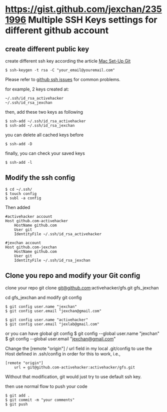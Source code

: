 https://gist.github.com/jexchan/2351996
Multiple SSH Keys settings for different github account
=================================================================


create different public key
---------------------------------

create different ssh key according the article [Mac Set-Up Git](http://help.github.com/mac-set-up-git/)

	$ ssh-keygen -t rsa -C "your_email@youremail.com"

Please refer to [github ssh issues](http://help.github.com/ssh-issues/) for common problems.

for example, 2 keys created at:

	~/.ssh/id_rsa_activehacker
	~/.ssh/id_rsa_jexchan

then, add these two keys as following

	$ ssh-add ~/.ssh/id_rsa_activehacker
	$ ssh-add ~/.ssh/id_rsa_jexchan

you can delete all cached keys before

	$ ssh-add -D

finally, you can check your saved keys

	$ ssh-add -l


Modify the ssh config
---------------------------------

	$ cd ~/.ssh/
	$ touch config
	$ subl -a config

Then added

	#activehacker account
	Host github.com-activehacker
		HostName github.com
		User git
		IdentityFile ~/.ssh/id_rsa_activehacker

	#jexchan account
	Host github.com-jexchan
		HostName github.com
		User git
		IdentityFile ~/.ssh/id_rsa_jexchan


Clone you repo and modify your Git config
---------------------------------------------

clone your repo
	git clone git@github.com:activehacker/gfs.git gfs_jexchan

cd gfs_jexchan and modify git config

	$ git config user.name "jexchan"
	$ git config user.email "jexchan@gmail.com" 
 
	$ git config user.name "activehacker"
	$ git config user.email "jexlab@gmail.com" 

or you can have global git config
	$ git config --global user.name "jexchan"
	$ git config --global user.email "jexchan@gmail.com"


Change the [remote "origin"] / url field in my local .git/config to use the Host defined in .ssh/config in order for this to work, i.e.,

	[remote "origin"]
        url = git@github.com-activehacker:activehacker/gfs.git
Without that modification, git would just try to use default ssh key.

then use normal flow to push your code

	$ git add .
	$ git commit -m "your comments"
	$ git push



